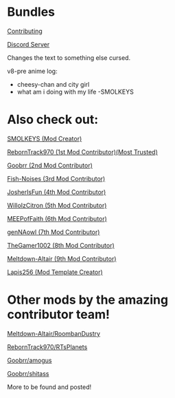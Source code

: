 # Bundles

[Contributing](https://github.com/SMOLKEYS/bundles/blob/master/CONTRIBUTING.md)

[Discord Server](https://discord.gg/9M2VRAVGz8) 


Changes the text to something else cursed.

v8-pre anime log:
- cheesy-chan and city girl
- what am i doing with my life -SMOLKEYS

# Also check out: 

[SMOLKEYS (Mod Creator)](https://github.com/SMOLKEYS)

[RebornTrack970 (1st Mod Contributor)(Most Trusted)](https://github.com/RebornTrack970)

[Goobrr (2nd Mod Contributor)](https://github.com/Goobrr)

[Fish-Noises (3rd Mod Contributor)](https://github.com/Fish-Noises)

[JosherIsFun (4th Mod Contributor)](https://github.com/JosherIsFun)

[WilloIzCitron (5th Mod Contributor)](https://github.com/WilloIzCitron)

[MEEPofFaith (6th Mod Contributor)](https://github.com/MEEPofFaith)

[genNAowl (7th Mod Contributor)](https://github.com/genNAowl)

[TheGamer1002 (8th Mod Contributor)](https://github.com/TheGamer1002)

[Meltdown-Altair (9th Mod Contributor)](https://github.com/Meltdown-Altair)

[Lapis256 (Mod Template Creator)](https://github.com/Lapis256)

# Other mods by the amazing contributor team!

[Meltdown-Altair/RoombanDustry](https://github.com/Meltdown-Altair/RoombanDustry)

[RebornTrack970/RTsPlanets](https://github.com/RebornTrack970/RTsPlanets)

[Goobrr/amogus](https://github.com/Goobrr/amogus)

[Goobrr/shitass](https://github.com/Goobrr/shitass)

More to be found and posted!
